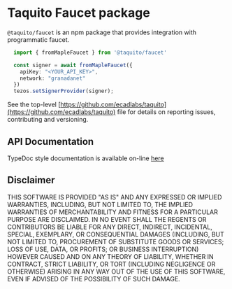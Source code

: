 # Taquito Faucet package

`@taquito/faucet` is an npm package that provides integration with programmatic faucet. 

```ts
  import { fromMapleFaucet } from '@taquito/faucet'

  const signer = await fromMapleFaucet({
    apiKey: "<YOUR_API_KEY>",
    network: "granadanet"
  })
  tezos.setSignerProvider(signer);
```

See the top-level [https://github.com/ecadlabs/taquito](https://github.com/ecadlabs/taquito) file for details on reporting issues, contributing and versioning.

## API Documentation

TypeDoc style documentation is available on-line [here](https://tezostaquito.io/typedoc/modules/_taquito_faucet.html)

## Disclaimer

THIS SOFTWARE IS PROVIDED "AS IS" AND ANY EXPRESSED OR IMPLIED WARRANTIES, INCLUDING, BUT NOT LIMITED TO, THE IMPLIED WARRANTIES OF MERCHANTABILITY AND FITNESS FOR A PARTICULAR PURPOSE ARE DISCLAIMED. IN NO EVENT SHALL THE REGENTS OR CONTRIBUTORS BE LIABLE FOR ANY DIRECT, INDIRECT, INCIDENTAL, SPECIAL, EXEMPLARY, OR CONSEQUENTIAL DAMAGES (INCLUDING, BUT NOT LIMITED TO, PROCUREMENT OF SUBSTITUTE GOODS OR SERVICES; LOSS OF USE, DATA, OR PROFITS; OR BUSINESS INTERRUPTION) HOWEVER CAUSED AND ON ANY THEORY OF LIABILITY, WHETHER IN CONTRACT, STRICT LIABILITY, OR TORT (INCLUDING NEGLIGENCE OR OTHERWISE) ARISING IN ANY WAY OUT OF THE USE OF THIS SOFTWARE, EVEN IF ADVISED OF THE POSSIBILITY OF SUCH DAMAGE.
